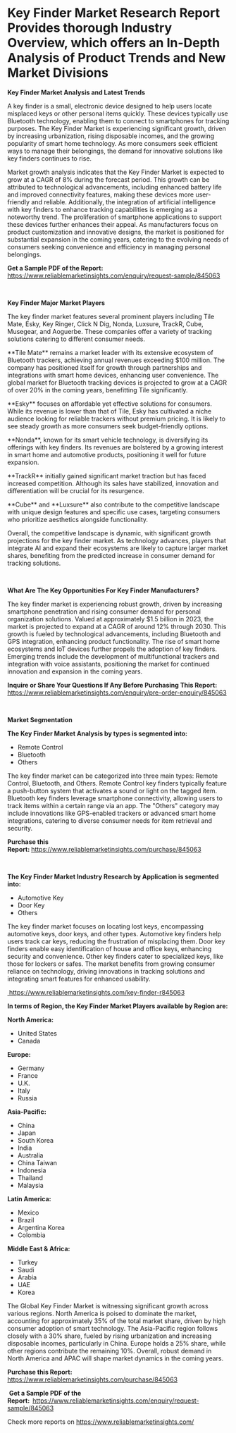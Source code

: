 <p><h1>Key Finder Market Research Report Provides thorough Industry Overview, which offers an In-Depth Analysis of Product Trends and New Market Divisions</h1></p><p><strong>Key Finder Market Analysis and Latest Trends</strong></p>
<p><p>A key finder is a small, electronic device designed to help users locate misplaced keys or other personal items quickly. These devices typically use Bluetooth technology, enabling them to connect to smartphones for tracking purposes. The Key Finder Market is experiencing significant growth, driven by increasing urbanization, rising disposable incomes, and the growing popularity of smart home technology. As more consumers seek efficient ways to manage their belongings, the demand for innovative solutions like key finders continues to rise.</p><p>Market growth analysis indicates that the Key Finder Market is expected to grow at a CAGR of 8% during the forecast period. This growth can be attributed to technological advancements, including enhanced battery life and improved connectivity features, making these devices more user-friendly and reliable. Additionally, the integration of artificial intelligence with key finders to enhance tracking capabilities is emerging as a noteworthy trend. The proliferation of smartphone applications to support these devices further enhances their appeal. As manufacturers focus on product customization and innovative designs, the market is positioned for substantial expansion in the coming years, catering to the evolving needs of consumers seeking convenience and efficiency in managing personal belongings.</p></p>
<p><strong>Get a Sample PDF of the Report:&nbsp;</strong> <a href="https://www.reliablemarketinsights.com/enquiry/request-sample/845063?utm_campaign=2287&utm_medium=2&utm_source=Github&utm_content=ia&utm_term=08022025&utm_id=key-finder">https://www.reliablemarketinsights.com/enquiry/request-sample/845063</a></p>
<p>&nbsp;</p>
<p><strong>Key Finder Major Market Players</strong></p>
<p><p>The key finder market features several prominent players including Tile Mate, Esky, Key Ringer, Click N Dig, Nonda, Luxsure, TrackR, Cube, Musegear, and Aoguerbe. These companies offer a variety of tracking solutions catering to different consumer needs.</p><p>**Tile Mate** remains a market leader with its extensive ecosystem of Bluetooth trackers, achieving annual revenues exceeding $100 million. The company has positioned itself for growth through partnerships and integrations with smart home devices, enhancing user convenience. The global market for Bluetooth tracking devices is projected to grow at a CAGR of over 20% in the coming years, benefitting Tile significantly.</p><p>**Esky** focuses on affordable yet effective solutions for consumers. While its revenue is lower than that of Tile, Esky has cultivated a niche audience looking for reliable trackers without premium pricing. It is likely to see steady growth as more consumers seek budget-friendly options.</p><p>**Nonda**, known for its smart vehicle technology, is diversifying its offerings with key finders. Its revenues are bolstered by a growing interest in smart home and automotive products, positioning it well for future expansion.</p><p>**TrackR** initially gained significant market traction but has faced increased competition. Although its sales have stabilized, innovation and differentiation will be crucial for its resurgence.</p><p>**Cube** and **Luxsure** also contribute to the competitive landscape with unique design features and specific use cases, targeting consumers who prioritize aesthetics alongside functionality.</p><p>Overall, the competitive landscape is dynamic, with significant growth projections for the key finder market. As technology advances, players that integrate AI and expand their ecosystems are likely to capture larger market shares, benefiting from the predicted increase in consumer demand for tracking solutions.</p></p>
<p>&nbsp;</p>
<p><strong>What Are The Key Opportunities For Key Finder Manufacturers?</strong></p>
<p><p>The key finder market is experiencing robust growth, driven by increasing smartphone penetration and rising consumer demand for personal organization solutions. Valued at approximately $1.5 billion in 2023, the market is projected to expand at a CAGR of around 12% through 2030. This growth is fueled by technological advancements, including Bluetooth and GPS integration, enhancing product functionality. The rise of smart home ecosystems and IoT devices further propels the adoption of key finders. Emerging trends include the development of multifunctional trackers and integration with voice assistants, positioning the market for continued innovation and expansion in the coming years.</p></p>
<p><strong>Inquire or Share Your Questions If Any Before Purchasing This Report:</strong> <a href="https://www.reliablemarketinsights.com/enquiry/pre-order-enquiry/845063?utm_campaign=2287&utm_medium=2&utm_source=Github&utm_content=ia&utm_term=08022025&utm_id=key-finder">https://www.reliablemarketinsights.com/enquiry/pre-order-enquiry/845063</a></p>
<p>&nbsp;</p>
<p><strong>Market Segmentation</strong></p>
<p><strong>The Key Finder Market Analysis by types is segmented into:</strong></p>
<p><ul><li>Remote Control</li><li>Bluetooth</li><li>Others</li></ul></p>
<p><p>The key finder market can be categorized into three main types: Remote Control, Bluetooth, and Others. Remote Control key finders typically feature a push-button system that activates a sound or light on the tagged item. Bluetooth key finders leverage smartphone connectivity, allowing users to track items within a certain range via an app. The "Others" category may include innovations like GPS-enabled trackers or advanced smart home integrations, catering to diverse consumer needs for item retrieval and security.</p></p>
<p><strong>Purchase this Report:&nbsp;</strong><a href="https://www.reliablemarketinsights.com/purchase/845063?utm_campaign=2287&utm_medium=2&utm_source=Github&utm_content=ia&utm_term=08022025&utm_id=key-finder">https://www.reliablemarketinsights.com/purchase/845063</a></p>
<p>&nbsp;</p>
<p><strong>The Key Finder Market Industry Research by Application is segmented into:</strong></p>
<p><ul><li>Automotive Key</li><li>Door Key</li><li>Others</li></ul></p>
<p><p>The key finder market focuses on locating lost keys, encompassing automotive keys, door keys, and other types. Automotive key finders help users track car keys, reducing the frustration of misplacing them. Door key finders enable easy identification of house and office keys, enhancing security and convenience. Other key finders cater to specialized keys, like those for lockers or safes. The market benefits from growing consumer reliance on technology, driving innovations in tracking solutions and integrating smart features for enhanced usability.</p></p>
<p><a href="https://www.reliablemarketinsights.com/key-finder-r845063?utm_campaign=2287&utm_medium=2&utm_source=Github&utm_content=ia&utm_term=08022025&utm_id=key-finder">&nbsp;https://www.reliablemarketinsights.com/key-finder-r845063</a></p>
<p><strong>In terms of Region, the Key Finder Market Players available by Region are:</strong></p>
<p>
    <p> <strong> North America: </strong>
        <ul>
            <li>United States</li>
            <li>Canada</li>
        </ul>
        </p> 
    <p> <strong> Europe: </strong>
        <ul>
            <li>Germany</li>
            <li>France</li>
            <li>U.K.</li>
            <li>Italy</li>
            <li>Russia</li>
        </ul>
        </p> 
    <p> <strong> Asia-Pacific: </strong>
        <ul>
            <li>China</li>
            <li>Japan</li>
            <li>South Korea</li>
            <li>India</li>
            <li>Australia</li>
            <li>China Taiwan</li>
            <li>Indonesia</li>
            <li>Thailand</li>
            <li>Malaysia</li>
        </ul>
        </p> 
    <p> <strong> Latin America: </strong>
        <ul>
            <li>Mexico</li>
            <li>Brazil</li>
            <li>Argentina Korea</li>
            <li>Colombia</li>
        </ul>
        </p> 
    <p> <strong> Middle East & Africa: </strong>
        <ul>
            <li>Turkey</li>
            <li>Saudi</li>
            <li>Arabia</li>
            <li>UAE</li>
            <li>Korea</li>
        </ul>
    </p>
    </p>
<p><p>The Global Key Finder Market is witnessing significant growth across various regions. North America is poised to dominate the market, accounting for approximately 35% of the total market share, driven by high consumer adoption of smart technology. The Asia-Pacific region follows closely with a 30% share, fueled by rising urbanization and increasing disposable incomes, particularly in China. Europe holds a 25% share, while other regions contribute the remaining 10%. Overall, robust demand in North America and APAC will shape market dynamics in the coming years.</p></p>
<p><strong>Purchase this Report: </strong><a href="https://www.reliablemarketinsights.com/purchase/845063?utm_campaign=2287&utm_medium=2&utm_source=Github&utm_content=ia&utm_term=08022025&utm_id=key-finder">https://www.reliablemarketinsights.com/purchase/845063</a></p>
<p>&nbsp;<strong>Get a Sample PDF of the Report:&nbsp;&nbsp;</strong><a href="https://www.reliablemarketinsights.com/enquiry/request-sample/845063?utm_campaign=2287&utm_medium=2&utm_source=Github&utm_content=ia&utm_term=08022025&utm_id=key-finder">https://www.reliablemarketinsights.com/enquiry/request-sample/845063</a></p>
<p><strong></strong></p>
<p>Check more reports on <a href="https://www.reliablemarketinsights.com/?utm_campaign=2287&utm_medium=2&utm_source=Github&utm_content=ia&utm_term=08022025&utm_id=key-finder">https://www.reliablemarketinsights.com/</a></p>